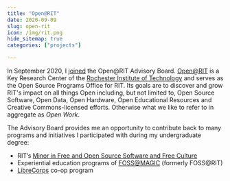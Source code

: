 ```yaml
---
title: "Open@RIT"
date: 2020-09-09
slug: open-rit
icon: /img/rit.png
hide_sitemap: true
categories: ["projects"]

---
```


In September 2020, I [joined][1] the Open@RIT Advisory Board.
[Open@RIT][2] is a Key Research Center of the [Rochester Institute of Technology][3] and serves as the Open Source Programs Office for RIT.
Its goals are to discover and grow RIT's impact on all things Open including, but not limited to, Open Source Software, Open Data, Open Hardware, Open Educational Resources and Creative Commons-licensed efforts.
Otherwise what we like to refer to in aggregate as _Open Work_.

The Advisory Board provides me an opportunity to contribute back to many programs and initiatives I participated with during my undergraduate degree:

* RIT’s [Minor in Free and Open Source Software and Free Culture][4]
* Experiential education programs of [FOSS@MAGIC][5] (formerly FOSS@RIT)
* [LibreCorps][6] co-op program


[1]: https://twitter.com/jflory7/status/1303783881582104577
[2]: https://www.rit.edu/research/open
[3]: https://www.rit.edu/
[4]: https://www.rit.edu/study/free-and-open-source-software-and-free-culture-minor
[5]: https://fossrit.github.io/about/
[6]: /#librecorps
